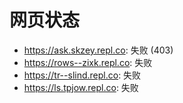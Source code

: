 # 网页状态
- https://ask.skzey.repl.co: 失败 (403)
- https://rows--zixk.repl.co: 失败
- https://tr--slind.repl.co: 失败
- https://ls.tpjow.repl.co: 失败
